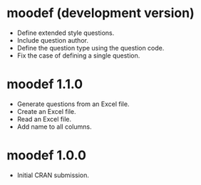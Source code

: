 # moodef (development version)

* Define extended style questions.
* Include question author.
* Define the question type using the question code.
* Fix the case of defining a single question.

# moodef 1.1.0

* Generate questions from an Excel file. 
* Create an Excel file.
* Read an Excel file.
* Add name to all columns.

# moodef 1.0.0

* Initial CRAN submission.
